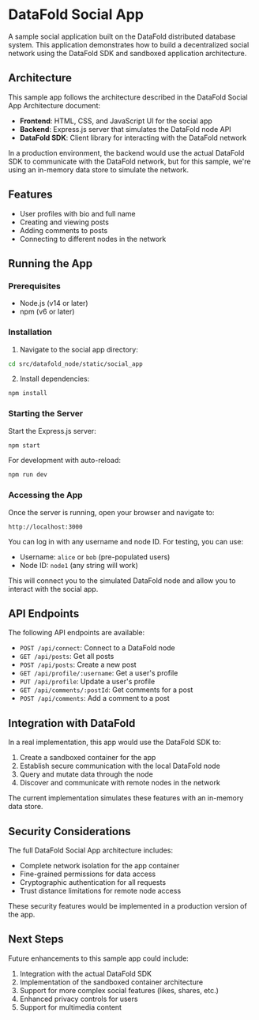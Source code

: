 # DataFold Social App

A sample social application built on the DataFold distributed database system. This application demonstrates how to build a decentralized social network using the DataFold SDK and sandboxed application architecture.

## Architecture

This sample app follows the architecture described in the DataFold Social App Architecture document:

- **Frontend**: HTML, CSS, and JavaScript UI for the social app
- **Backend**: Express.js server that simulates the DataFold node API
- **DataFold SDK**: Client library for interacting with the DataFold network

In a production environment, the backend would use the actual DataFold SDK to communicate with the DataFold network, but for this sample, we're using an in-memory data store to simulate the network.

## Features

- User profiles with bio and full name
- Creating and viewing posts
- Adding comments to posts
- Connecting to different nodes in the network

## Running the App

### Prerequisites

- Node.js (v14 or later)
- npm (v6 or later)

### Installation

1. Navigate to the social app directory:

```bash
cd src/datafold_node/static/social_app
```

2. Install dependencies:

```bash
npm install
```

### Starting the Server

Start the Express.js server:

```bash
npm start
```

For development with auto-reload:

```bash
npm run dev
```

### Accessing the App

Once the server is running, open your browser and navigate to:

```
http://localhost:3000
```

You can log in with any username and node ID. For testing, you can use:

- Username: `alice` or `bob` (pre-populated users)
- Node ID: `node1` (any string will work)

This will connect you to the simulated DataFold node and allow you to interact with the social app.

## API Endpoints

The following API endpoints are available:

- `POST /api/connect`: Connect to a DataFold node
- `GET /api/posts`: Get all posts
- `POST /api/posts`: Create a new post
- `GET /api/profile/:username`: Get a user's profile
- `PUT /api/profile`: Update a user's profile
- `GET /api/comments/:postId`: Get comments for a post
- `POST /api/comments`: Add a comment to a post

## Integration with DataFold

In a real implementation, this app would use the DataFold SDK to:

1. Create a sandboxed container for the app
2. Establish secure communication with the local DataFold node
3. Query and mutate data through the node
4. Discover and communicate with remote nodes in the network

The current implementation simulates these features with an in-memory data store.

## Security Considerations

The full DataFold Social App architecture includes:

- Complete network isolation for the app container
- Fine-grained permissions for data access
- Cryptographic authentication for all requests
- Trust distance limitations for remote node access

These security features would be implemented in a production version of the app.

## Next Steps

Future enhancements to this sample app could include:

1. Integration with the actual DataFold SDK
2. Implementation of the sandboxed container architecture
3. Support for more complex social features (likes, shares, etc.)
4. Enhanced privacy controls for users
5. Support for multimedia content
